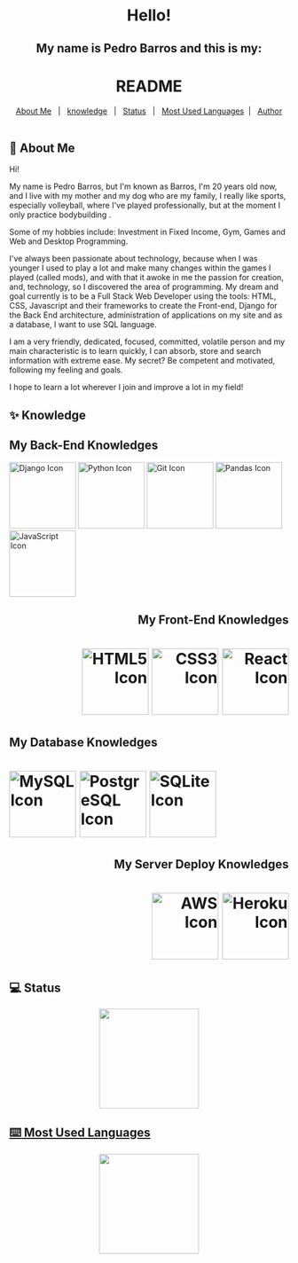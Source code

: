 <div id="top" align="center">
  <h1>Hello!</h1>
  <h2>My name is Pedro Barros and this is my:</h2>
</div>

<h1 align="center">README</h1>



<div align="center">
  <a href="#dart-about-me">About Me</a> &#xa0; | &#xa0; 
  <a href="#sparkles-knowledge">knowledge</a> &#xa0; | &#xa0;
  <a href="#computer-status">Status</a> &#xa0; | &#xa0;
	<a href=#keyboard-most-used-languages>Most Used Languages</a>&#xa0; | &#xa0;
  <a href="https://github.com/g0d1-prog" target="_blank">Author</a>
  
</div>

<br>

## :dart: About Me ##

Hi! 

My name is Pedro Barros, but I'm known as Barros, I'm 20 years old now, and I live with my mother and my dog ​​who are my family, I really like sports, especially volleyball, where I've played professionally, but at the moment I only practice bodybuilding . 

Some of my hobbies include: Investment in Fixed Income, Gym, Games and Web and Desktop Programming.

 I've always been passionate about technology, because when I was younger I used to play a lot and make many changes within the games I played (called mods), and with that it awoke in me the passion for creation, and, technology, so I discovered the area of ​​programming. My dream and goal currently is to be a Full Stack Web Developer using the tools: HTML, CSS, Javascript and their frameworks to create the Front-end, Django for the Back End architecture, administration of applications on my site and as a database, I want to use SQL language. 

I am a very friendly, dedicated, focused, committed, volatile person and my main characteristic is to learn quickly, I can absorb, store and search information with extreme ease. My secret? Be competent and motivated, following my feeling and goals. 

I hope to learn a lot wherever I join and improve a lot in my field!

## :sparkles: Knowledge ##

<div align="left">
	<h2>My Back-End Knowledges</h2>
	<h>
		<img src="https://cdn.jsdelivr.net/gh/devicons/devicon/icons/django/django-plain-wordmark.svg" alt = "Django Icon" height= "120em">
        	<img src="https://cdn.jsdelivr.net/gh/devicons/devicon/icons/python/python-original-wordmark.svg" alt = "Python Icon" height = "120em">
		<img src="https://cdn.jsdelivr.net/gh/devicons/devicon/icons/git/git-plain-wordmark.svg" alt = "Git Icon" height = "120em">
		<img src="https://cdn.jsdelivr.net/gh/devicons/devicon/icons/pandas/pandas-original-wordmark.svg" alt = "Pandas Icon" height = "120em">
</div>		
            	<img src="https://cdn.jsdelivr.net/gh/devicons/devicon/icons/javascript/javascript-original.svg" alt = "JavaScript Icon" height = "120em"/>
<div align = "right">
	<h2>My Front-End Knowledges</h2>
	<h1>
		<img src="https://cdn.jsdelivr.net/gh/devicons/devicon/icons/html5/html5-original-wordmark.svg" alt = "HTML5 Icon" height="120em">
		<img src="https://cdn.jsdelivr.net/gh/devicons/devicon/icons/css3/css3-original-wordmark.svg" alt = "CSS3 Icon" height="120em">
            	<img src="https://cdn.jsdelivr.net/gh/devicons/devicon/icons/react/react-original-wordmark.svg" alt = "React Icon" height="120em"/>
	</h1>
</div>
<div align = "left">
	<h2>My Database Knowledges</h2>
	<h1>
            <img src="https://cdn.jsdelivr.net/gh/devicons/devicon/icons/mysql/mysql-original-wordmark.svg" alt = "MySQL Icon" height="120em">
            <img src="https://cdn.jsdelivr.net/gh/devicons/devicon/icons/postgresql/postgresql-original-wordmark.svg" alt = "PostgreSQL Icon" height="120em">
            <img src="https://cdn.jsdelivr.net/gh/devicons/devicon/icons/sqlite/sqlite-original-wordmark.svg" alt = "SQLite Icon" height = "120em">
	</h1>
<div align = "right">
	<h2>My Server Deploy Knowledges</h2>
	<h1>
            <img src="https://cdn.jsdelivr.net/gh/devicons/devicon/icons/amazonwebservices/amazonwebservices-original-wordmark.svg" alt = "AWS Icon" height="120em">
	     <img src="https://cdn.jsdelivr.net/gh/devicons/devicon/icons/heroku/heroku-plain-wordmark.svg" alt = "Heroku Icon" height = "120em">
	</h1>
</div>
	
## :computer: Status ##
<div align="center">
  <a href="https://github.com/g0d1-prog">
  <img height="180em" src="https://github-readme-stats.vercel.app/api?username=g0d1-prog&show_icons=true&theme=highcontrast&include_all_commits=true&count_private=true"/>
</div>
	
## :keyboard: Most Used Languages ##
<div align="center">
   <img height="180em" src="https://github-readme-stats.vercel.app/api/top-langs/?username=g0d1-prog&layout=compact&langs_count=7&theme=highcontrast"/>
</div>
